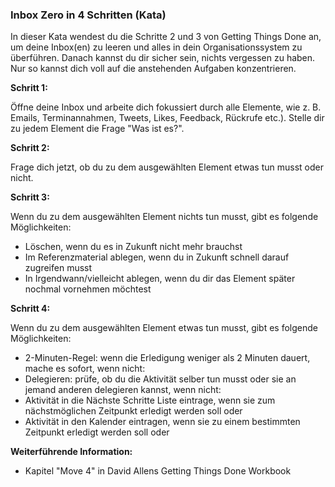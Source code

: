 ### Inbox Zero in 4 Schritten (Kata)

In dieser Kata wendest du die Schritte 2 und 3 von Getting Things Done an, um deine Inbox(en) zu leeren und alles in dein Organisationssystem zu überführen. Danach kannst du dir sicher sein, nichts vergessen zu haben. Nur so kannst dich voll auf die anstehenden Aufgaben konzentrieren.



**Schritt 1:**

Öffne deine Inbox und arbeite dich fokussiert durch alle Elemente, wie z. B. Emails, Terminannahmen, Tweets, Likes, Feedback, Rückrufe etc.). Stelle dir zu jedem Element die Frage "Was ist es?".



**Schritt 2:**

Frage dich jetzt, ob du zu dem ausgewählten Element etwas tun musst oder nicht.



**Schritt 3:**

Wenn du zu dem ausgewählten Element nichts tun musst, gibt es folgende Möglichkeiten:

- Löschen, wenn du es in Zukunft nicht mehr brauchst
- Im Referenzmaterial ablegen, wenn du in Zukunft schnell darauf zugreifen musst
- In Irgendwann/vielleicht ablegen, wenn du dir das Element später nochmal vornehmen möchtest



**Schritt 4:**

Wenn du zu dem ausgewählten Element etwas tun musst, gibt es folgende Möglichkeiten:

- 2-Minuten-Regel: wenn die Erledigung weniger als 2 Minuten dauert, mache es sofort, wenn nicht:
- Delegieren: prüfe, ob du die Aktivität selber tun musst oder sie an jemand anderen delegieren kannst, wenn nicht:
- Aktivität in die Nächste Schritte Liste eintrage, wenn sie zum nächstmöglichen Zeitpunkt erledigt werden soll oder
- Aktivität in den Kalender eintragen, wenn sie zu einem bestimmten Zeitpunkt erledigt werden soll oder



**Weiterführende Information:**

* Kapitel "Move 4" in David Allens Getting Things Done Workbook
